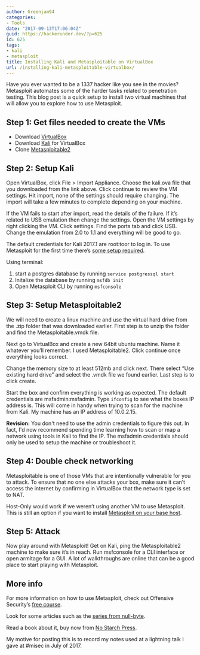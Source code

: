 ```yaml
---
author: Greenjam94
categories:
- Tools
date: "2017-09-13T17:06:04Z"
guid: https://hackerunder.dev/?p=625
id: 625
tags:
- kali
- metasploit
title: Installing Kali and Metasploitable on VirtualBox
url: /installing-kali-metasploitable-virtualbox/
---
```


Have you ever wanted to be a 1337 hacker like you see in the movies? Metasploit automates some of the harder tasks related to penetration testing. This blog post is a quick setup to install two virtual machines that will allow you to explore how to use Metasploit.

## Step 1: Get files needed to create the VMs

- Download [VirtualBox](https://www.virtualbox.org/wiki/Downloads)
- Download [Kali](https://images.offensive-security.com/virtual-images/Kali-Linux-2017.1-vbox-amd64.ova) for VirtualBox
- Clone [Metasploitable2](https://sourceforge.net/projects/metasploitable/files/latest/download)

## Step 2: Setup Kali

Open VirtualBox, click File > Import Appliance. Choose the kali.ova file that you downloaded from the link above. Click continue to review the VM settings. Hit import, none of the settings should require changing. The import will take a few minutes to complete depending on your machine.

If the VM fails to start after import, read the details of the failure. If it’s related to USB emulation then change the settings. Open the VM settings by right clicking the VM. Click settings. Find the ports tab and click USB. Change the emulation from 2.0 to 1.1 and everything will be good to go.

The default credentials for Kali 2017.1 are root:toor to log in. To use Metasploit for the first time there’s [some setup required](https://docs.kali.org/general-use/starting-metasploit-framework-in-kali).

Using terminal:
1. start a postgres database by running `service postgressql start`
2. Initalize the database by running `msfdb init`
3. Open Metasploit CLI by running `msfconsole`

## Step 3: Setup Metasploitable2

We will need to create a linux machine and use the virtual hard drive from the .zip folder that was downloaded earlier. First step is to unzip the folder and find the Metasploitable.vmdk file.

Next go to VirtualBox and create a new 64bit ubuntu machine. Name it whatever you’ll remember. I used Metasploitable2. Click continue once everything looks correct.

Change the memory size to at least 512mb and click next. There select “Use existing hard drive” and select the .vmdk file we found earlier. Last step is to click create.

Start the box and confirm everything is working as expected. The default credentials are msfadmin:msfadmin. Type `ifconfig` to see what the boxes IP address is. This will come in handy when trying to scan for the machine from Kali. My machine has an IP address of 10.0.2.15.

**Revision:** You don't need to use the admin credentials to figure this out. In fact, I'd now recommend spending time learning how to scan or map a network using tools in Kali to find the IP. The msfadmin credentials should only be used to setup the machine or troubleshoot it.

## Step 4: Double check networking

Metasploitable is one of those VMs that are intentionally vulnerable for you to attack. To ensure that no one else attacks your box, make sure it can’t access the internet by confirming in VirtualBox that the network type is set to NAT.

Host-Only would work if we weren’t using another VM to use Metasploit. This is still an option if you want to install [Metasploit on your base host](https://www.rapid7.com/products/metasploit/).

## Step 5: Attack

Now play around with Metasploit! Get on Kali, ping the Metasploitable2 machine to make sure it’s in reach. Run msfconsole for a CLI interface or open armitage for a GUI. A lot of walkthroughs are online that can be a good place to start playing with Metasploit.

## More info

For more information on how to use Metasploit, check out Offensive Security’s [free course](https://www.offensive-security.com/metasploit-unleashed/).

Look for some articles such as the [series from null-byte](https://null-byte.wonderhowto.com/how-to/metasploit-basics/).

Read a book about it, buy now from [No Starch Press](https://www.nostarch.com/metasploit).

My motive for posting this is to record my notes used at a lightning talk I gave at #misec in July of 2017.